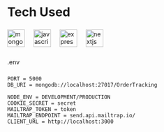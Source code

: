 <h1 align="left">Tech Used</h1>

###

<div align="left">
  <img src="https://skillicons.dev/icons?i=mongodb" height="40" alt="mongodb logo"  />
  <img width="12" />
  <img src="https://skillicons.dev/icons?i=js" height="40" alt="javascript logo"  />
  <img width="12" />
  <img src="https://skillicons.dev/icons?i=express" height="40" alt="express logo"  />
  <img width="12" />
  <img src="https://skillicons.dev/icons?i=nextjs" height="40" alt="nextjs logo"  />
</div>

###

<p align="left">.env</p>

###

```shell
PORT = 5000
DB_URI = mongodb://localhost:27017/OrderTracking

NODE_ENV = DEVELOPMENT/PRODUCTION
COOKIE_SECRET = secret
MAILTRAP_TOKEN = token
MAILTRAP_ENDPOINT = send.api.mailtrap.io/
CLIENT_URL = http://localhost:3000
```
